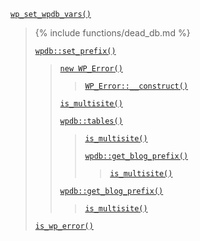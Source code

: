<p><code><a href="https://developer.wordpress.org/reference/functions/wp_set_wpdb_vars/">wp_set_wpdb_vars()</a></code></p>

<blockquote>

{% include functions/dead_db.md %}

 [`wpdb::set_prefix()`](https://developer.wordpress.org/reference/classes/wpdb/set_prefix/)
 
> [`new WP_Error()`](https://developer.wordpress.org/reference/classes/wp_error/)
> 
>> [`WP_Error::__construct()`](https://developer.wordpress.org/reference/classes/wp_error/__construct/)
> 
> [`is_multisite()`](https://developer.wordpress.org/reference/functions/is_multisite/)
> 
> [`wpdb::tables()`](https://developer.wordpress.org/reference/classes/wpdb/tables/)
> 
>> [`is_multisite()`](https://developer.wordpress.org/reference/functions/is_multisite/)
>> 
>> [`wpdb::get_blog_prefix()`](https://developer.wordpress.org/reference/classes/wpdb/get_blog_prefix/)
>> 
>>> [`is_multisite()`](https://developer.wordpress.org/reference/functions/is_multisite/)
> 
> [`wpdb::get_blog_prefix()`](https://developer.wordpress.org/reference/classes/wpdb/get_blog_prefix/)
> 
>> [`is_multisite()`](https://developer.wordpress.org/reference/functions/is_multisite/)
 
 [`is_wp_error()`](https://developer.wordpress.org/reference/functions/is_wp_error/)

</blockquote>
